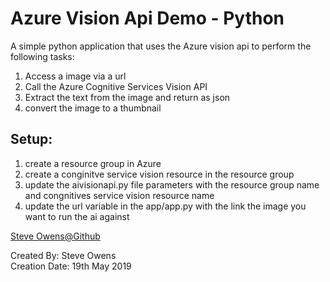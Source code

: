 # Azure Vision Api Demo - Python

A simple python application that uses the Azure vision api to perform the following tasks:
1. Access a image via a url
2. Call the Azure Cognitive Services Vision API
3. Extract the text from the image and return as json
4. convert the image to a thumbnail



## Setup:
1. create a resource group in Azure
2. create a conginitve service vision resource in the resource group
3. update the aivisionapi.py file parameters with the resource group name and congnitives service vision resource name
4. update the url variable in the app/app.py with the link the image you want to run the ai against

[Steve Owens@Github](https://github.com/sowens81)

Created By: Steve Owens<br>
Creation Date: 19th May 2019
